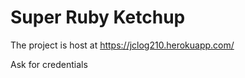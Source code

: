 # Super Ruby Ketchup 

The project is host at https://jclog210.herokuapp.com/

Ask for credentials

